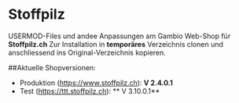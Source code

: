 # Stoffpilz

USERMOD-Files und andee Anpassungen am Gambio Web-Shop für **Stoffpilz.ch**
Zur Installation in **temporäres** Verzeichnis clonen und anschliessend ins Original-Verzeichnis kopieren.

##Aktuelle Shopversionen:
* Produktion (https://www.stoffpilz.ch):  **V 2.4.0.1**
* Test (https://ttt.stoffpilz.ch):        ** V 3.10.0.1**
